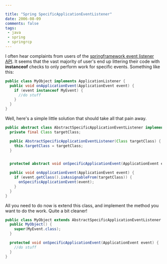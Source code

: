 ```yaml
---

title: "Spring SpecificApplicationEventListener"
date: 2006-08-09
comments: false
tags:
 - java
 - spring
 - springrcp
---
```


I often hear complaints from users of the [springframework event listener API](http://www.springframework.org/docs/reference/beans.html#context-functionality-events). It seems that the vast majority of user's end up littering their code with **instanceof** checks to only perform work for specific events. Something like this:



```java
public class MyObject implements ApplicationListener {
  public void onApplicationEvent(ApplicationEvent event) {
    if (event instanceof MyEvent) {
      //do stuff
    }
  }
}
```



Well, here's a simple little solution that should take all that pain away.



```java
public abstract class AbstractSpecificApplicationEventListener implements ApplicationListener {
  private final Class targetClass;

  public AbstractSpecificApplicationEventListener(Class targetClass) {
    this.targetClass = targetClass;
  }


  protected abstract void onSpecificApplicationEvent(ApplicationEvent event);

  public void onApplicationEvent(ApplicationEvent event) {
    if (event.getClass().isAssignableFrom(targetClass)) {
      onSpecificApplicationEvent(event);
    }
  }
}
```



All you need to do now is extend this class, and implement the method you want to do the work. Quite a bit cleaner!



```java
public class MyObject extends AbstractSpecificApplicationEventListener {
  public MyObject() {
    super(MyEvent.class);
  }

  protected void onSpecificApplicationEvent(ApplicationEvent event) {
    //do stuff
  }
}

```
